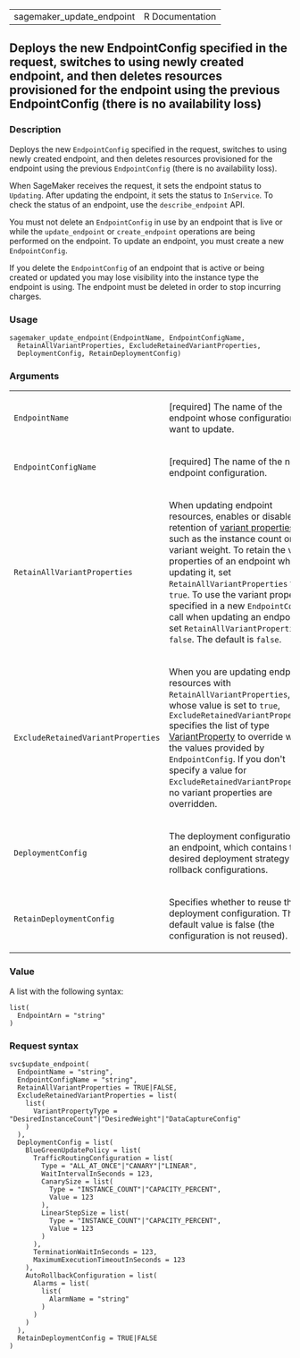 <table style="width: 100%;">
<tbody>
<tr class="odd">
<td>sagemaker_update_endpoint</td>
<td style="text-align: right;">R Documentation</td>
</tr>
</tbody>
</table>

## Deploys the new EndpointConfig specified in the request, switches to using newly created endpoint, and then deletes resources provisioned for the endpoint using the previous EndpointConfig (there is no availability loss)

### Description

Deploys the new `EndpointConfig` specified in the request, switches to
using newly created endpoint, and then deletes resources provisioned for
the endpoint using the previous `EndpointConfig` (there is no
availability loss).

When SageMaker receives the request, it sets the endpoint status to
`Updating`. After updating the endpoint, it sets the status to
`InService`. To check the status of an endpoint, use the
`describe_endpoint` API.

You must not delete an `EndpointConfig` in use by an endpoint that is
live or while the `update_endpoint` or `create_endpoint` operations are
being performed on the endpoint. To update an endpoint, you must create
a new `EndpointConfig`.

If you delete the `EndpointConfig` of an endpoint that is active or
being created or updated you may lose visibility into the instance type
the endpoint is using. The endpoint must be deleted in order to stop
incurring charges.

### Usage

    sagemaker_update_endpoint(EndpointName, EndpointConfigName,
      RetainAllVariantProperties, ExcludeRetainedVariantProperties,
      DeploymentConfig, RetainDeploymentConfig)

### Arguments

<table>
<colgroup>
<col style="width: 35%" />
<col style="width: 65%" />
</colgroup>
<tbody>
<tr class="odd">
<td><code
id="sagemaker_update_endpoint_:_EndpointName">EndpointName</code></td>
<td><p>[required] The name of the endpoint whose configuration you want
to update.</p></td>
</tr>
<tr class="even">
<td><code
id="sagemaker_update_endpoint_:_EndpointConfigName">EndpointConfigName</code></td>
<td><p>[required] The name of the new endpoint configuration.</p></td>
</tr>
<tr class="odd">
<td><code
id="sagemaker_update_endpoint_:_RetainAllVariantProperties">RetainAllVariantProperties</code></td>
<td><p>When updating endpoint resources, enables or disables the
retention of <a
href="https://docs.aws.amazon.com/sagemaker/latest/APIReference/API_VariantProperty.html">variant
properties</a>, such as the instance count or the variant weight. To
retain the variant properties of an endpoint when updating it, set
<code>RetainAllVariantProperties</code> to <code>true</code>. To use the
variant properties specified in a new <code>EndpointConfig</code> call
when updating an endpoint, set <code>RetainAllVariantProperties</code>
to <code>false</code>. The default is <code>false</code>.</p></td>
</tr>
<tr class="even">
<td><code
id="sagemaker_update_endpoint_:_ExcludeRetainedVariantProperties">ExcludeRetainedVariantProperties</code></td>
<td><p>When you are updating endpoint resources with
<code>RetainAllVariantProperties</code>, whose value is set to
<code>true</code>, <code>ExcludeRetainedVariantProperties</code>
specifies the list of type <a
href="https://docs.aws.amazon.com/sagemaker/latest/APIReference/API_VariantProperty.html">VariantProperty</a>
to override with the values provided by <code>EndpointConfig</code>. If
you don't specify a value for
<code>ExcludeRetainedVariantProperties</code>, no variant properties are
overridden.</p></td>
</tr>
<tr class="odd">
<td><code
id="sagemaker_update_endpoint_:_DeploymentConfig">DeploymentConfig</code></td>
<td><p>The deployment configuration for an endpoint, which contains the
desired deployment strategy and rollback configurations.</p></td>
</tr>
<tr class="even">
<td><code
id="sagemaker_update_endpoint_:_RetainDeploymentConfig">RetainDeploymentConfig</code></td>
<td><p>Specifies whether to reuse the last deployment configuration. The
default value is false (the configuration is not reused).</p></td>
</tr>
</tbody>
</table>

### Value

A list with the following syntax:

    list(
      EndpointArn = "string"
    )

### Request syntax

    svc$update_endpoint(
      EndpointName = "string",
      EndpointConfigName = "string",
      RetainAllVariantProperties = TRUE|FALSE,
      ExcludeRetainedVariantProperties = list(
        list(
          VariantPropertyType = "DesiredInstanceCount"|"DesiredWeight"|"DataCaptureConfig"
        )
      ),
      DeploymentConfig = list(
        BlueGreenUpdatePolicy = list(
          TrafficRoutingConfiguration = list(
            Type = "ALL_AT_ONCE"|"CANARY"|"LINEAR",
            WaitIntervalInSeconds = 123,
            CanarySize = list(
              Type = "INSTANCE_COUNT"|"CAPACITY_PERCENT",
              Value = 123
            ),
            LinearStepSize = list(
              Type = "INSTANCE_COUNT"|"CAPACITY_PERCENT",
              Value = 123
            )
          ),
          TerminationWaitInSeconds = 123,
          MaximumExecutionTimeoutInSeconds = 123
        ),
        AutoRollbackConfiguration = list(
          Alarms = list(
            list(
              AlarmName = "string"
            )
          )
        )
      ),
      RetainDeploymentConfig = TRUE|FALSE
    )
